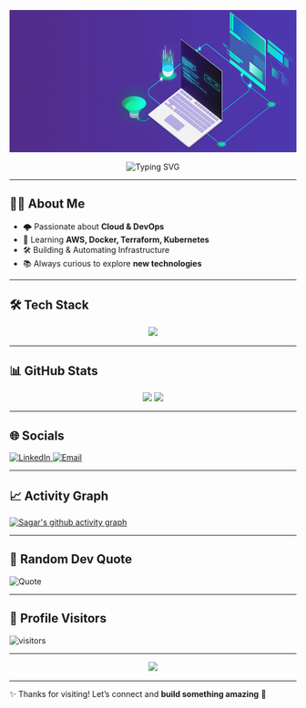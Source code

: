 <!-- Banner -->
<p align="center">
  <img src="https://raw.githubusercontent.com/KShukhrat/KShukhrat/main/assets/header_gif.gif" alt="banner" width="100%" height="250px">
</p>

<!-- Typing Animation -->
<p align="center">
  <img src="https://readme-typing-svg.herokuapp.com?font=Fira+Code&size=24&duration=3000&pause=1000&color=9400D3&center=true&vCenter=true&width=700&lines=Hey+👋,+I'm+Sagar+Tayde;Cloud+%26+DevOps+Enthusiast;AWS+☁️+|+Docker+🐳+|+Terraform+⚡;Learning+%7C+Building+%7C+Automating" alt="Typing SVG" />
</p>

---

## 👨‍💻 About Me  
- 🌩️ Passionate about **Cloud & DevOps**  
- 🚀 Learning **AWS, Docker, Terraform, Kubernetes**  
- 🛠️ Building & Automating Infrastructure  
- 📚 Always curious to explore **new technologies**  

---

## 🛠️ Tech Stack  
<p align="center">
  <img src="https://skillicons.dev/icons?i=aws,docker,terraform,linux,git,github,vscode,python,bash" />
</p>

---

## 📊 GitHub Stats  
<p align="center">
  <img src="https://github-readme-stats.vercel.app/api?username=sagartayde77&show_icons=true&theme=tokyonight" height="170"/>
  <img src="https://github-readme-streak-stats.herokuapp.com/?user=sagartayde77&theme=tokyonight" height="170"/>
</p>

---

## 🌐 Socials  

<p align="left">
  <!-- LinkedIn -->
  <a href="https://www.linkedin.com/in/sagartayde777" target="_blank">
    <img src="https://skillicons.dev/icons?i=linkedin" height="40" alt="LinkedIn" />
  </a>
  <!-- Email -->
  <a href="mailto:s.b.tayde777@gmail.com" target="_blank">
    <img src="https://cdn-icons-png.flaticon.com/512/732/732200.png" height="40" alt="Email" />
  </a>
</p>

---
## 📈 Activity Graph  
[![Sagar's github activity graph](https://github-readme-activity-graph.vercel.app/graph?username=SagarTayde&bg_color=0d1117&color=00ff00&line=00ff00&point=ffffff&area=true&hide_border=true)](https://github.com/ashutosh00710/github-readme-activity-graph)

---

## 💬 Random Dev Quote  
![Quote](https://quotes-github-readme.vercel.app/api?type=horizontal&theme=radical)

---

## 👀 Profile Visitors  
![visitors](https://visitor-badge.laobi.icu/badge?page_id=SagarTayde.SagarTayde)

---

<p align="center">
  <img src="https://media.giphy.com/media/xTiTnqUxyWbsAXq7Ju/giphy.gif" width="300">
</p>

---

✨ Thanks for visiting! Let’s connect and **build something amazing** 🚀  

